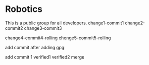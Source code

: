 # Robotics
This is a public group for all developers.
change1-commit1
change2-commit2
change3-commit3

change4-commit4-rolling
chenge5-commit5-rolling

add commit after adding gpg

add commit 1
verified1
verified2
merge
